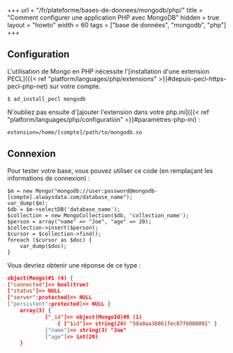 +++
url = "/fr/plateforme/bases-de-donnees/mongodb/php/"
title = "Comment configurer une application PHP avec MongoDB"
hidden = true
layout = "howto"
width = 60
tags = ["base de données", "mongodb", "php"]
+++

## Configuration

L'utilisation de Mongo en PHP nécessite l'[installation d'une extension PECL]({{< ref "platform/languages/php/extensions" >}}#depuis-pecl-https-pecl-php-net) sur votre compte.

```
$ ad_install_pecl mongodb
```

N'oubliez pas ensuite d'[ajouter l'extension dans votre php.ini]({{< ref "platform/languages/php/configuration" >}}#paramètres-php-ini) :

```
extension=/home/[compte]/path/to/mongodb.so
```

## Connexion

Pour tester votre base, vous pouvez utiliser ce code (en remplaçant les informations de connexion) :

```
$m = new Mongo("mongodb://user:password@mongodb-[compte].alwaysdata.com/database_name");
var_dump($m);
$db = $m->selectDB('database_name');
$collection = new MongoCollection($db, 'collection_name');
$person = array("name" => "Joe", "age" => 20);
$collection->insert($person);
$cursor = $collection->find();
foreach ($cursor as $doc) {
    var_dump($doc);
}
```

Vous devriez obtenir une réponse de ce type :

```json
object(Mongo)#1 (4) {
["connected"]=> bool(true)
["status"]=> NULL
["server":protected]=> NULL
["persistent":protected]=> NULL }
    array(3) {
            ["_id"]=> object(MongoId)#8 (1)
                { ["$id"]=> string(24) "50a8aa38861fec07f6000001" }
            ["name"]=> string(3) "Joe"
            ["age"]=> int(20)
    }
```
